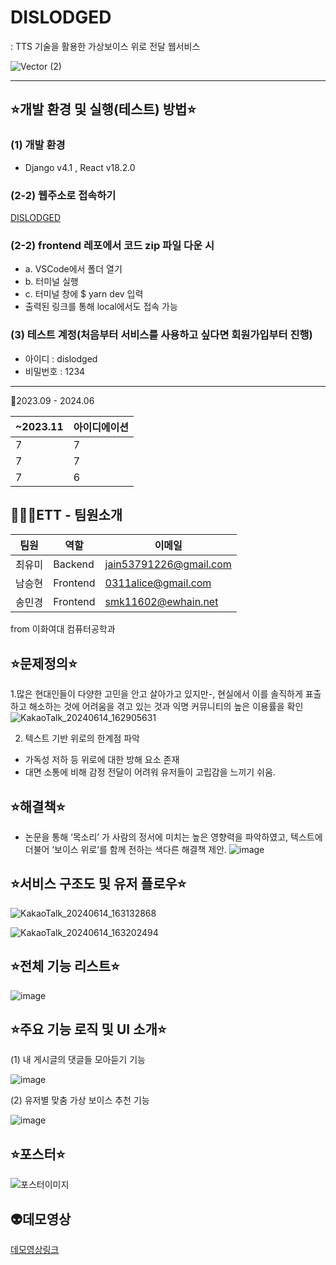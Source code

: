 # DISLODGED

: TTS 기술을 활용한 가상보이스 위로 전달 웹서비스

![Vector (2)](https://github.com/ETT-DISLODGED/.github/assets/110734087/d19e4d55-463e-4c23-a7eb-aa86d8bfedfd)


---




## ⭐개발 환경 및 실행(테스트) 방법⭐

### (1) 개발 환경
- Django v4.1 , React v18.2.0
  

### (2-2) 웹주소로 접속하기
[DISLODGED](https://dig67j0e4fk0c.cloudfront.net/)


### (2-2) frontend 레포에서 코드 zip 파일 다운 시
- a. VSCode에서 폴더 열기
- b. 터미널 실행
- c. 터미널 창에 $ yarn dev 입력
- 출력된 링크를 통해 local에서도 접속 가능


### (3) 테스트 계정(처음부터 서비스를 사용하고 싶다면 회원가입부터 진행)
- 아이디 : dislodged
- 비밀번호 : 1234

---

📅2023.09 - 2024.06

|~2023.11| 아이디에이션|
|----|---|
|7| 7|
|7| 7|
|7| 6|


## 👩‍👧‍👦ETT - 팀원소개

|팀원|역할|이메일|
|----|---|----|
|최유미|Backend|jain53791226@gmail.com|
|남승현|Frontend|0311alice@gmail.com|
|송민경|Frontend|smk11602@ewhain.net|

from 이화여대 컴퓨터공학과



## ⭐문제정의⭐
1.많은 현대인들이 다양한 고민을 안고 살아가고 있지만-, 현실에서 이를 솔직하게 표출하고 해소하는 것에 어려움을 겪고 있는 것과 익명 커뮤니티의 높은 이용률을 확인 
![KakaoTalk_20240614_162905631](https://github.com/ETT-DISLODGED/.github/assets/110734087/c6e21341-d0a8-44d3-ae70-4d778b17a308)

2. 텍스트 기반 위로의 한계점 파악
- 가독성 저하 등 위로에 대한 방해 요소 존재
- 대면 소통에 비해 감정 전달이 어려워 유저들이 고립감을 느끼기 쉬움.

## ⭐해결책⭐
- 논문을 통해 ‘목소리’ 가 사람의 정서에 미치는 높은 영향력을 파악하였고, 텍스트에 더불어 ‘보이스 위로’를 함께 전하는 색다른 해결책 제안.
![image](https://github.com/ETT-DISLODGED/.github/assets/110734087/4cf7914a-8410-4262-b98d-d72d072acefc)


## ⭐서비스 구조도 및 유저 플로우⭐
![KakaoTalk_20240614_163132868](https://github.com/ETT-DISLODGED/.github/assets/110734087/d9b1538b-86a1-41de-bdc7-2c2f36ab9c1b)

![KakaoTalk_20240614_163202494](https://github.com/ETT-DISLODGED/.github/assets/110734087/f2c30a70-12c4-4c4a-a2f2-0582888c9257)



## ⭐전체 기능 리스트⭐
![image](https://github.com/ETT-DISLODGED/.github/assets/110734087/d875e3f9-7f94-4ea9-9b0b-580c9160de0e)


## ⭐주요 기능 로직 및 UI 소개⭐

(1) 내 게시글의 댓글들 모아듣기 기능

![image](https://github.com/ETT-DISLODGED/.github/assets/110734087/939a5dd7-666b-4efc-853e-d3421658804b)

(2) 유저별 맞춤 가상 보이스 추천 기능

![image](https://github.com/ETT-DISLODGED/.github/assets/110734087/ca2c7814-3762-40d4-bdd9-e1767a83388b)


## ⭐포스터⭐
![포스터이미지](https://github.com/ETT-DISLODGED/.github/assets/110734087/2339438d-130e-4aee-8291-d1271b8c3f03)



## 👽데모영상
[데모영상링크](https://www.youtube.com/watch?v=E3e9SRJPGZM)
